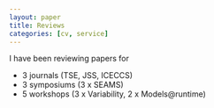 ```yaml
---
layout: paper
title: Reviews
categories: [cv, service]
---
```


I have been reviewing papers for

- 3 journals (TSE, JSS, ICECCS)
- 3 symposiums (3 x SEAMS)
- 5 workshops (3 x Variability, 2 x Models@runtime)